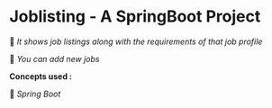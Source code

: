 # Joblisting - A SpringBoot Project

🍁 *It shows job listings along with the requirements of that job profile*
>
🍁 *You can add new jobs*
>
**Concepts used :** 
>
🍁 *Spring Boot*
>
